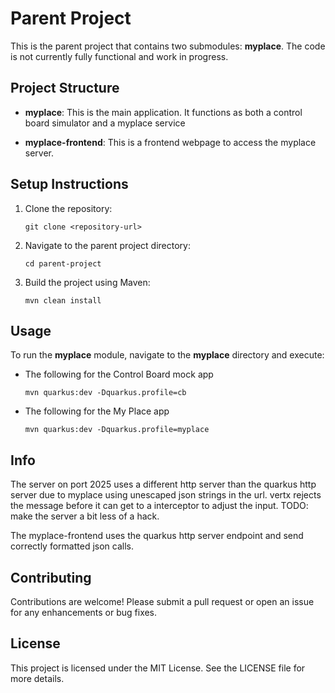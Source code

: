 # Parent Project

This is the parent project that contains two submodules: **myplace**.
The code is not currently fully functional and work in progress.

## Project Structure

- **myplace**: This is the main application. It functions as both a control board simulator and a myplace service

- **myplace-frontend**: This is a frontend webpage to access the myplace server.

## Setup Instructions

1. Clone the repository:
   ```
   git clone <repository-url>
   ```

2. Navigate to the parent project directory:
   ```
   cd parent-project
   ```

3. Build the project using Maven:
   ```
   mvn clean install
   ```

## Usage

To run the **myplace** module, navigate to the **myplace** directory and execute:
- The following for the Control Board mock app
  ```
  mvn quarkus:dev -Dquarkus.profile=cb
  ```
- The following for the My Place app
  ```
  mvn quarkus:dev -Dquarkus.profile=myplace
  ```

## Info

The server on port 2025 uses a different http server than the quarkus http server due to myplace using unescaped json strings in the url. vertx rejects the message before it can get to a interceptor to adjust the input.
TODO: make the server a bit less of a hack.

The myplace-frontend uses the quarkus http server endpoint and send correctly formatted json calls.


## Contributing

Contributions are welcome! Please submit a pull request or open an issue for any enhancements or bug fixes.

## License

This project is licensed under the MIT License. See the LICENSE file for more details.
